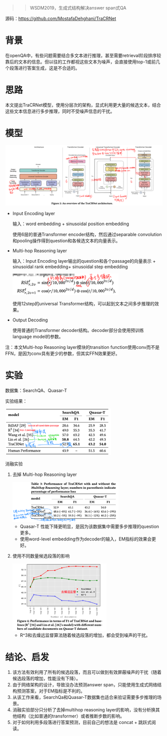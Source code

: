 > > WSDM2019，生成式结构解决answer span式QA

源码：https://github.com/MostafaDehghani/TraCRNet

# 背景

在openQA中，有些问题需要结合多文本进行推理，甚至需要retrieval阶段排序较靠后的文本的信息。但以往的工作都视这些文本为噪声，会直接使用top-1或前几个段落进行答案生成，这是不合适的。

# 思路

本文提出TraCRNet模型，使用分层次的架构，显式利用更大量的候选文本，结合这些文本信息进行多步推理，同时不受噪声信息的干扰。

# 模型

![image-20200528222816355](../../images/image-20200528222816355.png)

- Input Encoding layer

  输入：word embedding + sinusoidal position embedding

  使用6层的普通Transformer encoder结构，然后通过separable convolution和pooling操作得到question和各候选文本的向量表示。

- Multi-hop Reasoning layer

  输入：Input Encoding layer输出的question和各个passage的向量表示 + sinusoidal rank embedding+ sinusoidal step embedding

  <img src="../../images/image-20200528223237852.png" alt="image-20200528223237852" style="zoom:33%;" />

  使用12step的universal Transformer结构，可以起到文本之间多步推理的效果。

- Output Decoding

  使用普通的Transformer decoder结构。decoder部分会使用预训练language model的参数。

注：本文Multi-hop Reasoning layer模块的transition function使用conv而不是FFN，是因为conv具有更少的参数，但其实FFN效果更好。

# 实验

数据集：SearchQA、Quasar-T

实验结果：

<img src="../../images/image-20200528223841017.png" alt="image-20200528223841017" style="zoom:33%;" />

消融实验

1. 去掉 Multi-hop Reasoning layer

   <img src="../../images/image-20200528223935658.png" alt="image-20200528223935658" style="zoom:33%;" />

   - Quasar-T 性能下降更明显，是因为该数据集中需要多步推理的question更多。
   - 使用word-level embedding作为decoder的输入，EM指标的效果会更好。

2. 使用不同数量候选段落的影响

   <img src="../../images/image-20200528224202208.png" alt="image-20200528224202208" style="zoom:33%;" />

   - R^3和去燥远监督算法随着候选段落的增加，都会受到噪声的干扰。

# 结论、启发

1. 该方法有效利用了所有的候选段落，而且可以做到有效屏蔽噪声的干扰（随着候选段落的增加，性能没有下降）。
2. 由于网络架构的设计，导致没办法预测answer span，只能使用生成式网络结构预测答案，对于EM指标是不利的。
3. 从该工作来看，SearchQa和Quasar-T数据集也适合来验证需要多步推理的场景。
4. 消融实验部分只分析了去掉multihop reasoning layer的影响，没有分析换其他结构（比如普通的transformer）或者推断步数的影响。
5. 对于如何利用多段落进行答案预测，目前自己的想法是 concat + 跳跃式阅读。